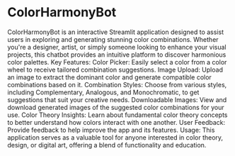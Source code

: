 # ColorHarmonyBot
ColorHarmonyBot is an interactive Streamlit application designed to assist users in exploring and generating stunning color combinations. Whether you're a designer, artist, or simply someone looking to enhance your visual projects, this chatbot provides an intuitive platform to discover harmonious color palettes.
Key Features:
Color Picker: Easily select a color from a color wheel to receive tailored combination suggestions.
Image Upload: Upload an image to extract the dominant color and generate compatible color combinations based on it.
Combination Styles: Choose from various styles, including Complementary, Analogous, and Monochromatic, to get suggestions that suit your creative needs.
Downloadable Images: View and download generated images of the suggested color combinations for your use.
Color Theory Insights: Learn about fundamental color theory concepts to better understand how colors interact with one another.
User Feedback: Provide feedback to help improve the app and its features.
Usage: This application serves as a valuable tool for anyone interested in color theory, design, or digital art, offering a blend of functionality and education.

